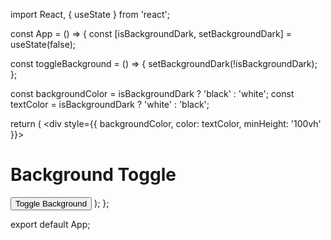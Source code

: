 import React, { useState } from 'react';

const App = () => {
  const [isBackgroundDark, setBackgroundDark] = useState(false);

  const toggleBackground = () => {
    setBackgroundDark(!isBackgroundDark);
  };

  const backgroundColor = isBackgroundDark ? 'black' : 'white';
  const textColor = isBackgroundDark ? 'white' : 'black';

  return (
    <div style={{ backgroundColor, color: textColor, minHeight: '100vh' }}>
      <h1>Background Toggle</h1>
      <button onClick={toggleBackground}>Toggle Background</button>
    </div>
  );
};

export default App;
